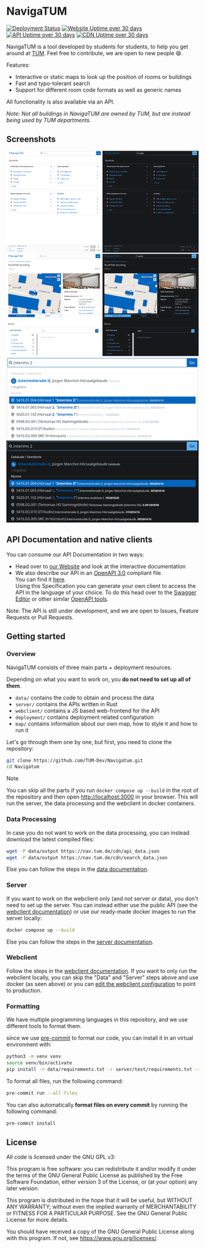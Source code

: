 # NavigaTUM

[![Deployment Status](https://argocd.nav.tum.sexy/api/badge?name=navigatum-prod)](https://argocd.nav.tum.sexy/applications/navigatum-prod)
[![Website Uptime over 30 days](https://nav-monitoring.mm.rbg.tum.de/api/badge/5/uptime/720?label=Website%20Uptime/30&labelSuffix=d)](https://uptime.nav.tum.sexy/status/navigatum)
[![API Uptime over 30 days](https://nav-monitoring.mm.rbg.tum.de/api/badge/2/uptime/720?label=API%20Uptime/30&labelSuffix=d)](https://uptime.nav.tum.sexy/status/navigatum)
[![CDN Uptime over 30 days](https://nav-monitoring.mm.rbg.tum.de/api/badge/1/uptime/720?label=CDN%20Uptime/30&labelSuffix=d)](https://uptime.nav.tum.sexy/status/navigatum)

NavigaTUM is a tool developed by students for students, to help you get around at [TUM](https://tum.de). Feel free to contribute, we are open to new people 😄.

Features:

- Interactive or static maps to look up the position of rooms or buildings
- Fast and typo-tolerant search
- Support for different room code formats as well as generic names

All functionality is also available via an API.

_Note: Not all buildings in NavigaTUM are owned by TUM, but are instead being used by TUM departments._

## Screenshots

<img alt="Screenshot of the main-index of the website" src="./resources/website-screenshots/main-index_light.png#gh-light-mode-only" width="50%"/><img alt="Screenshot of the main-index of the website" src="./resources/website-screenshots/main-index_dark.png#gh-dark-mode-only" width="50%"/><img alt="Screenshot of a building including an internal map" src="./resources/website-screenshots/building-with-internal-map_light.png#gh-light-mode-only" width="50%"/><img alt="Screenshot of a building including an internal map" src="./resources/website-screenshots/building-with-internal-map_dark.png#gh-dark-mode-only" width="50%"/>
<img alt="Screenshot of the search-page" src="./resources/website-screenshots/example-search_light.png#gh-light-mode-only" width="100%"/><img alt="Screenshot of the search-page" src="./resources/website-screenshots/example-search_dark.png#gh-dark-mode-only" width="100%"/>

## API Documentation and native clients

You can consume our API Documentation in two ways:

- Head over to [our Website](https://nav.tum.de/api) and look at the interactive documentation
- We also describe our API in an [OpenAPI 3.0](https://de.wikipedia.org/wiki/OpenAPI) compliant file.  
  You can find it [here](./openapi.yaml).  
  Using this Specification you can generate your own client to access the API in the language of your choice.
  To do this head over to the [Swagger Editor](https://editor.swagger.io/?url=https://raw.githubusercontent.com/TUM-Dev/navigatum/main/openapi.yaml) or other similar [OpenAPI tools](https://openapi.tools/).

Note: The API is still under development, and we are open to Issues, Feature Requests or Pull Requests.

## Getting started

### Overview

NavigaTUM consists of three main parts + deployment resources.

Depending on what you want to work on, you **do not need to set up all of them**.

- `data/` contains the code to obtain and process the data
- `server/` contains the APIs written in Rust
- `webclient/` contains a JS based web-frontend for the API
- `deployment/` contains deployment related configuration
- `map/` contains information about our own map, how to style it and how to run it

Let's go through them one by one, but first, you need to clone the repository:

```bash
git clone https://github.com/TUM-Dev/Navigatum.git
cd Navigatum
```

> [!NOTE]
> You can skip all the parts if you run `docker compose up --build` in the root of the repository
> and then open [http://localhost:3000](http://localhost:3000) in your browser.
> This will run the server, the data processing and the webclient in docker containers.

### Data Processing

In case you do not want to work on the data processing, you can instead
download the latest compiled files:

```bash
wget -P data/output https://nav.tum.de/cdn/api_data.json
wget -P data/output https://nav.tum.de/cdn/search_data.json
```

Else you can follow the steps in the [data documentation](data/README.md).

### Server

If you want to work on the webclient only (and not server or data), you don't need to set up the server. You can instead either use the public API (see the [webclient documentation](webclient/README.md#Testing)) or use our ready-made docker images to run the server locally:

```bash
docker compose up --build
```

Else you can follow the steps in the [server documentation](server/README.md).

### Webclient

Follow the steps in the [webclient documentation](webclient/README.md).
If you want to only run the webclient locally, you can skip the "Data" and "Server" steps above and use docker (as seen above) or you can [edit the webclient configuration](webclient/README.md#testing) to point to production.

### Formatting

We have multiple programming languages in this repository, and we use different tools to format them.

since we use [pre-commit](https://pre-commit.com/) to format our code, you can install it in an virtual environment with:

```bash
python3 -m venv venv
source venv/bin/activate
pip install -r data/requirements.txt -r server/test/requirements.txt -r requirements-dev.txt # for mypy the server and data requirements are needed
```

To format all files, run the following command:

```bash
pre-commit run --all-files
```

You can also automatically **format files on every commit** by running the following command:

```bash
pre-commit install
```

## License

All code is licensed under the GNU GPL v3:

This program is free software: you can redistribute it and/or modify
it under the terms of the GNU General Public License as published by
the Free Software Foundation, either version 3 of the License, or
(at your option) any later version.

This program is distributed in the hope that it will be useful,
but WITHOUT ANY WARRANTY; without even the implied warranty of
MERCHANTABILITY or FITNESS FOR A PARTICULAR PURPOSE. See the
GNU General Public License for more details.

You should have received a copy of the GNU General Public License
along with this program. If not, see <https://www.gnu.org/licenses/>.
